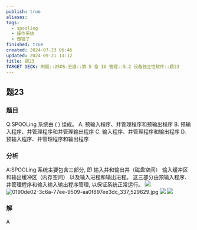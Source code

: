```yaml
---
publish: true
aliases: 
tags:
  - spooling
  - 操作系统
  - 做错了
finished: true
created: 2024-07-23 06:46
updated: 2024-09-21 13:12
title: 题23
TARGET DECK: 刷题::25OS-王道::第 5 章 IO 管理::5.2 设备独立性软件::题23
---
```


## 题23
### 题目
Q:SPOOLing 系统由 ( ) 组成。
A. 预输入程序、井管理程序和预输出程序
B. 预输入程序、井管理程序和井管理输出程序
C. 输入程序、井管理程序和输出程序
D. 预输入程序、井管理程序和输出程序
### 分析
A:SPOOLing 系统主要包含三部分, 即
输入井和输出井（磁盘空间）
输入缓冲区和输出缓冲区（内存空间）
以及输入进程和输出进程。
这三部分由预输入程序、井管理程序和输入输入输出程序管理, 以保证系统正常运行。
![](https://img.hwenyi.live/202408061429934.webp)
![0190de02-3c6a-77ee-9509-aa0f897ee3dc_337_529629.jpg](https://img.hwenyi.live/202407291547123.webp)
![](https://img.hwenyi.live/202408112116798.webp)
![](https://img.hwenyi.live/202408112121195.webp)
### 解
A
